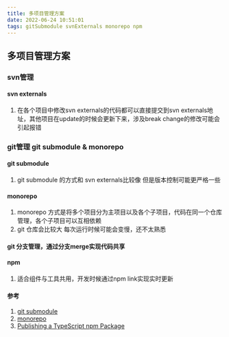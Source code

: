```yaml
---
title: 多项目管理方案
date: 2022-06-24 10:51:01
tags: gitSubmodule svnExternals monorepo npm
---
```


##  多项目管理方案
###  svn管理 
#### svn externals
1. 在各个项目中修改svn externals的代码都可以直接提交到svn externals地址，其他项目在update的时候会更新下来，涉及break change的修改可能会引起报错

###  git管理 git submodule & monorepo
#### git submodule
1. git submodule 的方式和 svn externals比较像 但是版本控制可能更严格一些
#### monorepo 
1. monorepo 方式是将多个项目分为主项目以及各个子项目，代码在同一个仓库管理，各个子项目可以互相依赖
2. git 仓库会比较大 每次运行时候可能会变慢，还不太熟悉
#### git 分支管理，通过分支merge实现代码共享
#### npm 
1. 适合组件与工具共用，开发时候通过npm link实现实时更新



#### 参考
1. [git submodule](https://zhuanlan.zhihu.com/p/404615843)
2. [monorepo](https://segmentfault.com/a/1190000039157365)
2. [Publishing a TypeScript npm Package](https://medium.com/@augustas.skaburskas/publishing-a-typescript-npm-package-4b284ecd1b52)
